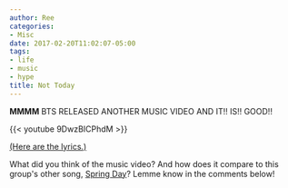 ```yaml
---
author: Ree
categories:
- Misc
date: 2017-02-20T11:02:07-05:00
tags:
- life
- music
- hype
title: Not Today
---
```


**MMMM** BTS RELEASED ANOTHER MUSIC VIDEO AND IT!! IS!! GOOD!!

{{< youtube 9DwzBICPhdM >}}

[(Here are the lyrics.)](https://colorcodedlyrics.com/2017/02/bts-bangtansonyeondan-not-today)

<!--more-->

What did you think of the music video? And how does it compare to this group's other song, [Spring Day](/post/oh-my-gosh/)? Lemme know in the comments below!
